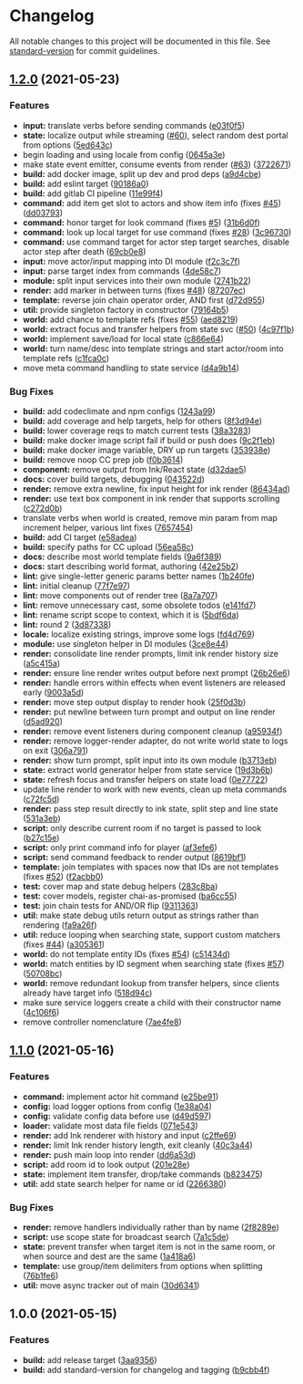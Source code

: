 # Changelog

All notable changes to this project will be documented in this file. See [standard-version](https://github.com/conventional-changelog/standard-version) for commit guidelines.

## [1.2.0](https://github.com/ssube/textual-engine/compare/v1.1.0...v1.2.0) (2021-05-23)


### Features

* **input:** translate verbs before sending commands ([e03f0f5](https://github.com/ssube/textual-engine/commit/e03f0f5cfb12fac16c1988af58f9b56c07d232da))
* **state:** localize output while streaming ([#60](https://github.com/ssube/textual-engine/issues/60)), select random dest portal from options ([5ed643c](https://github.com/ssube/textual-engine/commit/5ed643caeb6338af485d96daa9031625254ce620))
* begin loading and using locale from config ([0645a3e](https://github.com/ssube/textual-engine/commit/0645a3eb0d06d845d068bcac0ad98577e9c29957))
* make state event emitter, consume events from render ([#63](https://github.com/ssube/textual-engine/issues/63)) ([3722671](https://github.com/ssube/textual-engine/commit/37226710b3797216f76286e5949ae5ad757cedda))
* **build:** add docker image, split up dev and prod deps ([a9d4cbe](https://github.com/ssube/textual-engine/commit/a9d4cbea71ee8dd68d8f9b1c6150a43b32d9f61a))
* **build:** add eslint target ([90186a0](https://github.com/ssube/textual-engine/commit/90186a0fa2d74d005039bf187137b2c5f5e0b06b))
* **build:** add gitlab CI pipeline ([11e99f4](https://github.com/ssube/textual-engine/commit/11e99f43dc512e448ac7008b506b7c55a46f4123))
* **command:** add item get slot to actors and show item info (fixes [#45](https://github.com/ssube/textual-engine/issues/45)) ([dd03793](https://github.com/ssube/textual-engine/commit/dd03793fd947b49eafef300984f0601060045f3c))
* **command:** honor target for look command (fixes [#5](https://github.com/ssube/textual-engine/issues/5)) ([31b6d0f](https://github.com/ssube/textual-engine/commit/31b6d0fd6674e4237dc2b941fcd200deab879841))
* **command:** look up local target for use command (fixes [#28](https://github.com/ssube/textual-engine/issues/28)) ([3c96730](https://github.com/ssube/textual-engine/commit/3c96730c84f9c8319b0e0c624bd437c17ea67315))
* **command:** use command target for actor step target searches, disable actor step after death ([69cb0e8](https://github.com/ssube/textual-engine/commit/69cb0e852d1bf1ca8fcef4eeccc4be55245bd9b1))
* **input:** move actor/input mapping into DI module ([f2c3c7f](https://github.com/ssube/textual-engine/commit/f2c3c7f22e0f45e04b33687600750b4562bf7530))
* **input:** parse target index from commands ([4de58c7](https://github.com/ssube/textual-engine/commit/4de58c79bc8705ca40d14cf31a0d2e865efc8333))
* **module:** split input services into their own module ([2741b22](https://github.com/ssube/textual-engine/commit/2741b2278e944f8fcef167c839151673e1a1ff21))
* **render:** add marker in between turns (fixes [#48](https://github.com/ssube/textual-engine/issues/48)) ([87207ec](https://github.com/ssube/textual-engine/commit/87207ec0ca00353d1275065ef7f8f11364f298d8))
* **template:** reverse join chain operator order, AND first ([d72d955](https://github.com/ssube/textual-engine/commit/d72d955d06388bd9ed7c8d6d758b0eab53c02525))
* **util:** provide singleton factory in constructor ([79164b5](https://github.com/ssube/textual-engine/commit/79164b5c1a52e775c24e7f373007d5a6b9a64a02))
* **world:** add chance to template refs (fixes [#55](https://github.com/ssube/textual-engine/issues/55)) ([aed8219](https://github.com/ssube/textual-engine/commit/aed8219f6e0ebae630e847aeb226b1423067f1b7))
* **world:** extract focus and transfer helpers from state svc ([#50](https://github.com/ssube/textual-engine/issues/50)) ([4c97f1b](https://github.com/ssube/textual-engine/commit/4c97f1b2caa891449d5c39ac3c2be217d60a3775))
* **world:** implement save/load for local state ([c866e64](https://github.com/ssube/textual-engine/commit/c866e64ebd701cea74319463ddd296327f474cff))
* **world:** turn name/desc into template strings and start actor/room into template refs ([c1fca0c](https://github.com/ssube/textual-engine/commit/c1fca0c7972872daa3a7728cf04a02c7db8eba5e))
* move meta command handling to state service ([d4a9b14](https://github.com/ssube/textual-engine/commit/d4a9b148f7c91d2182e42677af2068b9296d2790))


### Bug Fixes

* **build:** add codeclimate and npm configs ([1243a99](https://github.com/ssube/textual-engine/commit/1243a9987ed2d954d6dfa8cb1154c88eb26fe5ac))
* **build:** add coverage and help targets, help for others ([8f3d94e](https://github.com/ssube/textual-engine/commit/8f3d94e083a20a4eacda01fdfff3925e53c6db29))
* **build:** lower coverage reqs to match current tests ([38a3283](https://github.com/ssube/textual-engine/commit/38a3283f58bc8e66aa63d0256a08bc6e93867b10))
* **build:** make docker image script fail if build or push does ([9c2f1eb](https://github.com/ssube/textual-engine/commit/9c2f1eb57ae7dc95533a9518da12cdf72ce0b8cd))
* **build:** make docker image variable, DRY up run targets ([353938e](https://github.com/ssube/textual-engine/commit/353938ed1a3dbf0eec18e3b784c4d3f7c9b5e5e8))
* **build:** remove noop CC prep job ([f0b3614](https://github.com/ssube/textual-engine/commit/f0b36149392ec9e341704f3e3a01d75b88e58157))
* **component:** remove output from Ink/React state ([d32dae5](https://github.com/ssube/textual-engine/commit/d32dae57e17adbd6be55ddd15734bd3483b08004))
* **docs:** cover build targets, debugging ([043522d](https://github.com/ssube/textual-engine/commit/043522d53ad40bccd3e27bea6b9eeee7d32690a8))
* **render:** remove extra newline, fix input height for ink render ([86434ad](https://github.com/ssube/textual-engine/commit/86434ad5c6b9d556e6e91a87195da8311c909162))
* **render:** use text box component in ink render that supports scrolling ([c272d0b](https://github.com/ssube/textual-engine/commit/c272d0bdb0e9d85d360662eb3b5be24f5b23724b))
* translate verbs when world is created, remove min param from map increment helper, various lint fixes ([7657454](https://github.com/ssube/textual-engine/commit/76574549b2ee775a45e3be338a88d5cea283fd25))
* **build:** add CI target ([e58adea](https://github.com/ssube/textual-engine/commit/e58adea40c30258e3c9f9f60afe9ecf6624cef07))
* **build:** specify paths for CC upload ([56ea58c](https://github.com/ssube/textual-engine/commit/56ea58c37fc9d96b4ea9453a74f6453f837a3e71))
* **docs:** describe most world template fields ([9a6f389](https://github.com/ssube/textual-engine/commit/9a6f389376d7c7ad46ce422f7ddf090f4cd3d7f7))
* **docs:** start describing world format, authoring ([42e25b2](https://github.com/ssube/textual-engine/commit/42e25b2763875d01df7b0e61310b4541eee3133a))
* **lint:** give single-letter generic params better names ([1b240fe](https://github.com/ssube/textual-engine/commit/1b240fe8962f2da35117f02342366c0bc9c95ccf))
* **lint:** initial cleanup ([77f7e97](https://github.com/ssube/textual-engine/commit/77f7e9703bdef8b6a622323af013d90787a79477))
* **lint:** move components out of render tree ([8a7a707](https://github.com/ssube/textual-engine/commit/8a7a707b6abfee78146e553454a9ed4be374c9cb))
* **lint:** remove unnecessary cast, some obsolete todos ([e141fd7](https://github.com/ssube/textual-engine/commit/e141fd7923adcff85e8915d5c793161c65c7250a))
* **lint:** rename script scope to context, which it is ([5bdf6da](https://github.com/ssube/textual-engine/commit/5bdf6dab8b416b8266cb3488de2d599227002170))
* **lint:** round 2 ([3d87338](https://github.com/ssube/textual-engine/commit/3d87338c65c29fdf64514384c42b748ed28f5306))
* **locale:** localize existing strings, improve some logs ([fd4d769](https://github.com/ssube/textual-engine/commit/fd4d7694d52a822d53a8f259ff04e25603a9f6ce))
* **module:** use singleton helper in DI modules ([3ce8e44](https://github.com/ssube/textual-engine/commit/3ce8e44f897956181260fe5ea2fcec006601d1d4))
* **render:** consolidate line render prompts, limit ink render history size ([a5c415a](https://github.com/ssube/textual-engine/commit/a5c415a8f51bf4b67b0b006ca6d42ce098ef5297))
* **render:** ensure line render writes output before next prompt ([26b26e6](https://github.com/ssube/textual-engine/commit/26b26e63a35d421d4f958caa5b5fc99920bb944b))
* **render:** handle errors within effects when event listeners are released early ([9003a5d](https://github.com/ssube/textual-engine/commit/9003a5d7b0807f00c6e0064d8c901ed0429c9512))
* **render:** move step output display to render hook ([25f0d3b](https://github.com/ssube/textual-engine/commit/25f0d3b0d7b572978fc7ea701a7ea2095573a668))
* **render:** put newline between turn prompt and output on line render ([d5ad920](https://github.com/ssube/textual-engine/commit/d5ad9204e09a537900d0bc3bfdb23437343ddadf))
* **render:** remove event listeners during component cleanup ([a95934f](https://github.com/ssube/textual-engine/commit/a95934fd10154beb84156c07240f55b8b1bda89c))
* **render:** remove logger-render adapter, do not write world state to logs on exit ([306a791](https://github.com/ssube/textual-engine/commit/306a79145f82503b97833b9f06f535c3999a8e71))
* **render:** show turn prompt, split input into its own module ([b3713eb](https://github.com/ssube/textual-engine/commit/b3713eb61da6ddf0ec95b8998196910012b14e6b))
* **state:** extract world generator helper from state service ([19d3b6b](https://github.com/ssube/textual-engine/commit/19d3b6bb739bc281803e4fc47d792dd6f02e42ae))
* **state:** refresh focus and transfer helpers on state load ([0e77722](https://github.com/ssube/textual-engine/commit/0e777226e487afb6ff3716649b5ab8a8ad2160fc))
* update line render to work with new events, clean up meta commands ([c72fc5d](https://github.com/ssube/textual-engine/commit/c72fc5ddede579f5eeaaf317658e895bde89f476))
* **render:** pass step result directly to ink state, split step and line state ([531a3eb](https://github.com/ssube/textual-engine/commit/531a3ebecb7538cdaa760c99d0656be923fd4a28))
* **script:** only describe current room if no target is passed to look ([b27c15e](https://github.com/ssube/textual-engine/commit/b27c15eb7fa6cf7afc91f81b0e0bd4fb63da1d50))
* **script:** only print command info for player ([af3efe6](https://github.com/ssube/textual-engine/commit/af3efe61e92f39066f16752d819c864db8fe3b8c))
* **script:** send command feedback to render output ([8619bf1](https://github.com/ssube/textual-engine/commit/8619bf187b568b109f81d18e85436d21b0762f66))
* **template:** join templates with spaces now that IDs are not templates (fixes [#52](https://github.com/ssube/textual-engine/issues/52)) ([f2acbb0](https://github.com/ssube/textual-engine/commit/f2acbb0387337028d39c4e2d2b41862c903cd2a6))
* **test:** cover map and state debug helpers ([283c8ba](https://github.com/ssube/textual-engine/commit/283c8ba830c95329dc03bd97376b4934154de5b5))
* **test:** cover models, register chai-as-promised ([ba6cc55](https://github.com/ssube/textual-engine/commit/ba6cc5598e3b3ba2920eb81c8a9195f97dc3193b))
* **test:** join chain tests for AND/OR flip ([9311363](https://github.com/ssube/textual-engine/commit/9311363e7b6adbeae60125e352e883354ffe8ca0))
* **util:** make state debug utils return output as strings rather than rendering ([fa9a26f](https://github.com/ssube/textual-engine/commit/fa9a26f6293284c7ee469c2748078fc83092f0ba))
* **util:** reduce looping when searching state, support custom matchers (fixes [#44](https://github.com/ssube/textual-engine/issues/44)) ([a305361](https://github.com/ssube/textual-engine/commit/a305361281bcc7bf8ef1d4e55e2f29ee0d815595))
* **world:** do not template entity IDs (fixes [#54](https://github.com/ssube/textual-engine/issues/54)) ([c51434d](https://github.com/ssube/textual-engine/commit/c51434d5c6b6ff1c211d3dcad1660a95dae8f386))
* **world:** match entities by ID segment when searching state (fixes [#57](https://github.com/ssube/textual-engine/issues/57)) ([50708bc](https://github.com/ssube/textual-engine/commit/50708bc5cc2fd02805928e7df19e0786f3cb8c7f))
* **world:** remove redundant lookup from transfer helpers, since clients already have target info ([518d94c](https://github.com/ssube/textual-engine/commit/518d94c517c68deedc7fd3837e6b65b08d470333))
* make sure service loggers create a child with their constructor name ([4c106f6](https://github.com/ssube/textual-engine/commit/4c106f6e02905ab3577f0bc0182ecea1616af36f))
* remove controller nomenclature ([7ae4fe8](https://github.com/ssube/textual-engine/commit/7ae4fe85039db2e358574404b98eb4c8bb662e96))

## [1.1.0](https://github.com/ssube/textual-engine/compare/v1.0.0...v1.1.0) (2021-05-16)


### Features

* **command:** implement actor hit command ([e25be91](https://github.com/ssube/textual-engine/commit/e25be91ea95646eeccea8f85d3e917936f2689fb))
* **config:** load logger options from config ([1e38a04](https://github.com/ssube/textual-engine/commit/1e38a041b11cd315d5ead2f97cdd28096a265f0f))
* **config:** validate config data before use ([d49d597](https://github.com/ssube/textual-engine/commit/d49d5975442f1a5e9601a8dfd55e56ded6c8af5c))
* **loader:** validate most data file fields ([071e543](https://github.com/ssube/textual-engine/commit/071e543c38fc93d587c5c3b7064a9de36c2d49f5))
* **render:** add Ink renderer with history and input ([c2ffe69](https://github.com/ssube/textual-engine/commit/c2ffe69c8234b7e1fb41edcdac52a1403769a458))
* **render:** limit Ink render history length, exit cleanly ([40c3a44](https://github.com/ssube/textual-engine/commit/40c3a44fb82d45b455e17d79d39aa595e194621a))
* **render:** push main loop into render ([dd6a53d](https://github.com/ssube/textual-engine/commit/dd6a53dcc61a820648b0af7cdb55afe0f888e4a2))
* **script:** add room id to look output ([201e28e](https://github.com/ssube/textual-engine/commit/201e28e5fe46fa4919744dfd7d0509ccc3b382dc))
* **state:** implement item transfer, drop/take commands ([b823475](https://github.com/ssube/textual-engine/commit/b8234752ae64703f88316f72ce37955ab61731a4))
* **util:** add state search helper for name or id ([2266380](https://github.com/ssube/textual-engine/commit/2266380065067e193c6bacd2001fd6d01c753a1d))


### Bug Fixes

* **render:** remove handlers individually rather than by name ([2f8289e](https://github.com/ssube/textual-engine/commit/2f8289ede33a829ed1438b321994da745860bde8))
* **script:** use scope state for broadcast search ([7a1c5de](https://github.com/ssube/textual-engine/commit/7a1c5de0da7495d86d32b48526be4d4f4eae7597))
* **state:** prevent transfer when target item is not in the same room, or when source and dest are the same ([1a418a6](https://github.com/ssube/textual-engine/commit/1a418a6266f130d4eea8c8540c18429cd7b43a26))
* **template:** use group/item delimiters from options when splitting ([76b1fe6](https://github.com/ssube/textual-engine/commit/76b1fe66984756e9089a48e1a5697f7bc0ef0aee))
* **util:** move async tracker out of main ([30d6341](https://github.com/ssube/textual-engine/commit/30d6341f04561268dc4dbf0eb545c256084f77c8))

## 1.0.0 (2021-05-15)


### Features

* **build:** add release target ([3aa9356](https://github.com/ssube/textual-engine/commit/3aa9356eed00211cf479167466aca1465fe18b1b))
* **build:** add standard-version for changelog and tagging ([b9cbb4f](https://github.com/ssube/textual-engine/commit/b9cbb4f0368f296f58cf87481e345ffc8ccbecbc))
